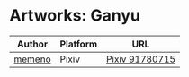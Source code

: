 # Artworks: Ganyu

| Author                                            | Platform | URL                                                          |
| ------------------------------------------------- | -------- | ------------------------------------------------------------ |
| [memeno](https://www.pixiv.net/en/users/62635184) | Pixiv    | [Pixiv 91780715](https://www.pixiv.net/en/artworks/91780715) |